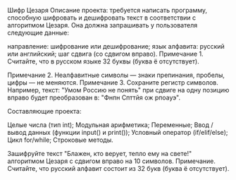 Шифр Цезаря
Описание проекта: требуется написать программу, способную шифровать и дешифровать текст в соответствии 
с алгоритмом Цезаря. Она должна запрашивать у пользователя следующие данные:

направление: шифрование или дешифрование;
язык алфавита: русский или английский;
шаг сдвига (со сдвигом вправо).
Примечание 1. Считайте, что в русском языке 32 буквы (буква ё отсутствует).

Примечание 2. Неалфавитные символы — знаки препинания, пробелы, цифры — не меняются.
Примечание 3. Сохраните регистр символов. Например, текст: "Умом Россию не понять" при сдвиге на 
одну позицию вправо будет преобразован в: "Фнпн Спттйя ож рпоауэ".

Составляющие проекта:

Целые числа (тип int);
Модульная арифметика;
Переменные;
Ввод / вывод данных (функции input() и print());
Условный оператор (if/elif/else);
Цикл for/while;
Строковые методы.


Зашифруйте текст "Блажен, кто верует, тепло ему на свете!" алгоритмом Цезаря с сдвигом вправо на 
10 символов.
Примечание. Считайте, что русский алфавит состоит из 32 букв (буква ё отсутствует).